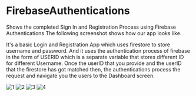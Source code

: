 # FirebaseAuthentications
Shows the completed Sign In and Registration Process using Firebase Authentications
The following screenshot shows how our app looks like.

It's a basic Login and Registration App which uses firestore to store username and password. And it uses the authentication process of firebase in the form of USERID which is a separate variable that stores different ID for different Username. Once the userID that you provide and the userID that the firestore has got matched then, the authentications process the request and navigate you the users to the Dashboard screen.


![1](https://user-images.githubusercontent.com/46114283/123198784-091c7980-d4f1-11eb-8d40-4a02c667d83d.PNG)
![2](https://user-images.githubusercontent.com/46114283/123198794-0c176a00-d4f1-11eb-8509-a5c1dc6db394.PNG)
![3](https://user-images.githubusercontent.com/46114283/123198795-0cb00080-d4f1-11eb-9e1f-c3009a3ce56a.PNG)
![4](https://user-images.githubusercontent.com/46114283/123198796-0d489700-d4f1-11eb-95fd-62ca97fd5337.PNG)

